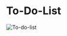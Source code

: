 # To-Do-List
![To-do-list](https://github.com/Hadis-jamali/To-Do-List/assets/132214893/c9ff9bea-1d0a-48e4-a8e1-a26740614ae0)
